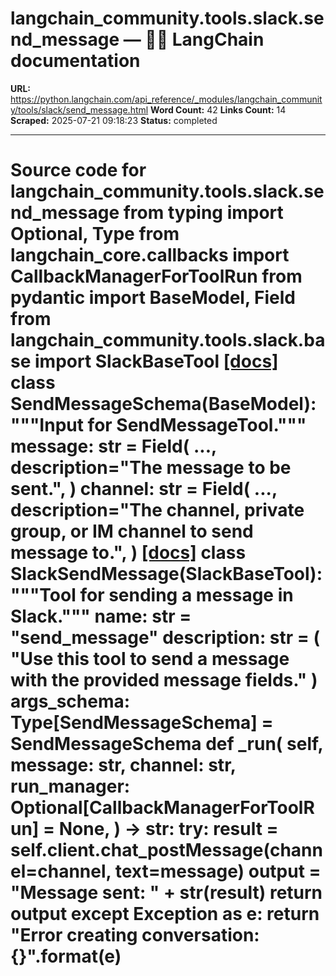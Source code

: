 # langchain_community.tools.slack.send_message — 🦜🔗 LangChain  documentation

**URL:** https://python.langchain.com/api_reference/_modules/langchain_community/tools/slack/send_message.html
**Word Count:** 42
**Links Count:** 14
**Scraped:** 2025-07-21 09:18:23
**Status:** completed

---

# Source code for langchain\_community.tools.slack.send\_message               from typing import Optional, Type          from langchain_core.callbacks import CallbackManagerForToolRun     from pydantic import BaseModel, Field          from langchain_community.tools.slack.base import SlackBaseTool                              [[docs]](https://python.langchain.com/api_reference/community/tools/langchain_community.tools.slack.send_message.SendMessageSchema.html#langchain_community.tools.slack.send_message.SendMessageSchema)     class SendMessageSchema(BaseModel):         """Input for SendMessageTool."""              message: str = Field(             ...,             description="The message to be sent.",         )         channel: str = Field(             ...,             description="The channel, private group, or IM channel to send message to.",         )                                             [[docs]](https://python.langchain.com/api_reference/community/tools/langchain_community.tools.slack.send_message.SlackSendMessage.html#langchain_community.tools.slack.send_message.SlackSendMessage)     class SlackSendMessage(SlackBaseTool):         """Tool for sending a message in Slack."""              name: str = "send_message"         description: str = (             "Use this tool to send a message with the provided message fields."         )         args_schema: Type[SendMessageSchema] = SendMessageSchema              def _run(             self,             message: str,             channel: str,             run_manager: Optional[CallbackManagerForToolRun] = None,         ) -> str:             try:                 result = self.client.chat_postMessage(channel=channel, text=message)                 output = "Message sent: " + str(result)                 return output             except Exception as e:                 return "Error creating conversation: {}".format(e)